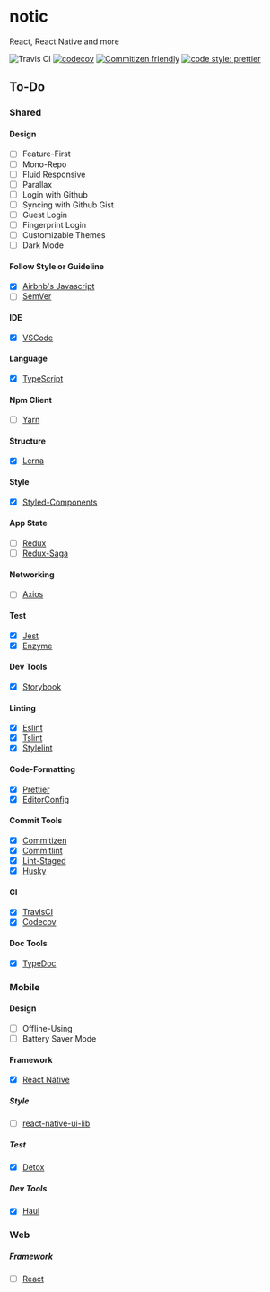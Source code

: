 # notic
React, React Native and more

![Travis CI](https://travis-ci.org/basspj/notic.svg?branch=master)
[![codecov](https://codecov.io/gh/basspj/notic/branch/master/graph/badge.svg)](https://codecov.io/gh/basspj/notic)
[![Commitizen friendly](https://img.shields.io/badge/commitizen-friendly-brightgreen.svg)](http://commitizen.github.io/cz-cli/)
[![code style: prettier](https://img.shields.io/badge/code_style-prettier-ff69b4.svg)](https://github.com/prettier/prettier)



## To-Do


### Shared

#### Design

- [ ] Feature-First
- [ ] Mono-Repo
- [ ] Fluid Responsive
- [ ] Parallax
- [ ] Login with Github
- [ ] Syncing with Github Gist
- [ ] Guest Login
- [ ] Fingerprint Login
- [ ] Customizable Themes
- [ ] Dark Mode

#### Follow Style or Guideline

- [x] [Airbnb's Javascript](https://github.com/airbnb/javascript)
- [ ] [SemVer](http://semver.org/)

#### IDE

- [x] [VSCode](https://github.com/Microsoft/vscode)

#### Language

- [x] [TypeScript](https://github.com/Microsoft/TypeScript)

#### Npm Client

- [ ] [Yarn](https://github.com/yarnpkg/yarn)

#### Structure

- [x] [Lerna](https://github.com/lerna/lerna)

#### Style

- [x] [Styled-Components](https://github.com/styled-components/styled-components)

#### App State

- [ ] [Redux](https://github.com/reactjs/redux)
- [ ] [Redux-Saga](https://github.com/redux-saga/redux-saga)

#### Networking

- [ ] [Axios](https://github.com/axios/axios)

#### Test

- [x] [Jest](https://github.com/facebook/jest)
- [x] [Enzyme](https://github.com/airbnb/enzyme)

#### Dev Tools

- [x] [Storybook](https://github.com/storybooks/storybook)

#### Linting

- [x] [Eslint](https://github.com/eslint/eslint)
- [x] [Tslint](https://github.com/palantir/tslint)
- [x] [Stylelint](https://github.com/stylelint/stylelint)

#### Code-Formatting

- [x] [Prettier](https://github.com/prettier/prettier)
- [x] [EditorConfig](http://editorconfig.org)

#### Commit Tools

- [x] [Commitizen](https://github.com/commitizen/cz-cli)
- [x] [Commitlint](https://github.com/marionebl/commitlint)
- [x] [Lint-Staged](https://github.com/okonet/lint-staged)
- [x] [Husky](https://github.com/typicode/husky)

#### CI

- [x] [TravisCI](https://travis-ci.com)
- [x] [Codecov](https://codecov.io/)

#### Doc Tools

- [x] [TypeDoc](https://github.com/TypeStrong/typedoc)



### Mobile

#### Design

- [ ] Offline-Using
- [ ] Battery Saver Mode

#### Framework

- [x] [React Native](https://github.com/facebook/react-native)

##### Style

- [ ] [react-native-ui-lib](https://github.com/wix/react-native-ui-lib)

##### Test

- [x] [Detox](https://github.com/wix/detox)

##### Dev Tools

- [x] [Haul](https://github.com/callstack/haul)


### Web

##### Framework

- [ ] [React](https://github.com/facebook/react)

